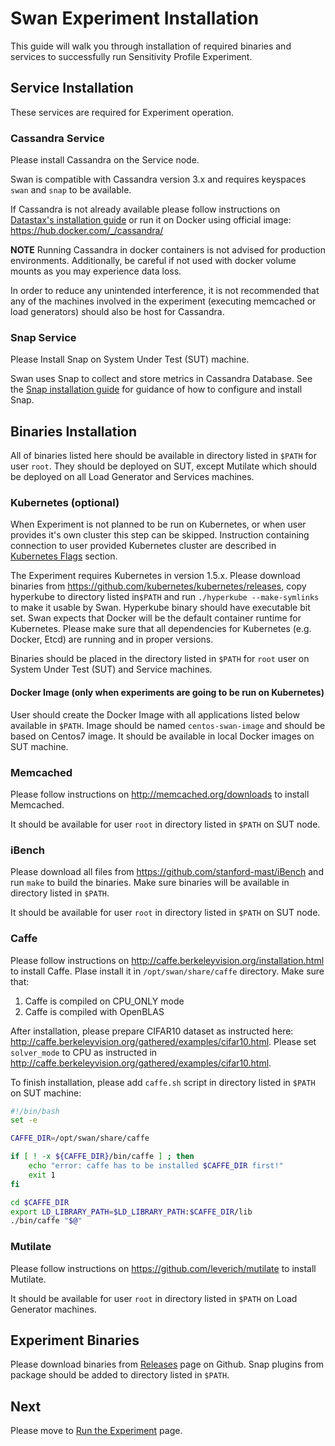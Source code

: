 <!--
 Copyright (c) 2017 Intel Corporation

 Licensed under the Apache License, Version 2.0 (the "License");
 you may not use this file except in compliance with the License.
 You may obtain a copy of the License at

      http://www.apache.org/licenses/LICENSE-2.0

 Unless required by applicable law or agreed to in writing, software
 distributed under the License is distributed on an "AS IS" BASIS,
 WITHOUT WARRANTIES OR CONDITIONS OF ANY KIND, either express or implied.
 See the License for the specific language governing permissions and
 limitations under the License.
-->

# Swan Experiment Installation
This guide will walk you through installation of required binaries and services to successfully run Sensitivity Profile Experiment.

## Service Installation
These services are required for Experiment operation. 

### Cassandra Service
Please install Cassandra on the Service node.

Swan is compatible with Cassandra version 3.x and requires keyspaces `swan` and `snap` to be available.

If Cassandra is not already available please follow instructions on [Datastax's installation guide](http://docs.datastax.com/en/cassandra/3.x/cassandra/cassandraAbout.html) or run it on Docker using official image: https://hub.docker.com/_/cassandra/

**NOTE** Running Cassandra in docker containers is not advised for production environments.
Additionally, be careful if not used with docker volume mounts as you may experience data loss.

In order to reduce any unintended interference, it is not recommended that any of the machines involved in the experiment (executing memcached or load generators) should also be host for Cassandra. 

### Snap Service
Please Install Snap on System Under Test (SUT) machine.

Swan uses Snap to collect and store metrics in Cassandra Database. See the [Snap installation guide](https://github.com/intelsdi-x/snap#installation) for guidance of how to configure and install Snap. 

## Binaries Installation
All of binaries listed here should be available in directory listed in `$PATH` for user `root`. They should be deployed on SUT, except Mutilate which should be deployed on all Load Generator and Services machines.

### Kubernetes (optional)
When Experiment is not planned to be run on Kubernetes, or when user provides it's own cluster this step can be skipped. Instruction containing connection to user provided Kubernetes cluster are described in [Kubernetes Flags](swan_flags.md#Kubernetes-Flags) section.

The Experiment requires Kubernetes in version 1.5.x. 
Please download binaries from https://github.com/kubernetes/kubernetes/releases, copy hyperkube to directory listed in`$PATH` and run `./hyperkube --make-symlinks` to make it usable by Swan. Hyperkube binary should have executable bit set. Swan expects that Docker will be the default container runtime for Kubernetes. Please make sure that all dependencies for Kubernetes (e.g. Docker, Etcd) are running and in proper versions.

Binaries should be placed in the directory listed in `$PATH` for `root` user on System Under Test (SUT) and Service machines.
 
#### Docker Image (only when experiments are going to be run on Kubernetes)
User should create the Docker Image with all applications listed below available in `$PATH`. Image should be named `centos-swan-image` and should be based on Centos7 image. It should be available in local Docker images on SUT machine.

### Memcached
Please follow instructions on http://memcached.org/downloads to install Memcached.

It should be available for user `root` in directory listed in `$PATH` on SUT node. 

### iBench
Please download all files from https://github.com/stanford-mast/iBench and run `make` to build the binaries. Make sure binaries will be available in directory listed in `$PATH`.

It should be available for user `root` in directory listed in `$PATH` on SUT node.

### Caffe
Please follow instructions on http://caffe.berkeleyvision.org/installation.html to install Caffe. Plase install it in `/opt/swan/share/caffe` directory.
Make sure that:
1. Caffe is compiled on CPU_ONLY mode
1. Caffe is compiled with OpenBLAS

After installation, please prepare CIFAR10 dataset as instructed here: http://caffe.berkeleyvision.org/gathered/examples/cifar10.html.
Please set `solver_mode` to CPU as instructed in http://caffe.berkeleyvision.org/gathered/examples/cifar10.html.

To finish installation, please add `caffe.sh` script in directory listed in `$PATH` on SUT machine:

```bash
#!/bin/bash
set -e

CAFFE_DIR=/opt/swan/share/caffe

if [ ! -x ${CAFFE_DIR}/bin/caffe ] ; then
    echo "error: caffe has to be installed $CAFFE_DIR first!"
    exit 1
fi

cd $CAFFE_DIR
export LD_LIBRARY_PATH=$LD_LIBRARY_PATH:$CAFFE_DIR/lib
./bin/caffe "$@"
```

### Mutilate
Please follow instructions on https://github.com/leverich/mutilate to install Mutilate.

It should be available for user `root` in directory listed in `$PATH` on Load Generator machines.

## Experiment Binaries

Please download binaries from [Releases](https://github.com/intelsdi-x/swan/releases) page on Github. Snap plugins from package should be added to directory listed in `$PATH`.

## Next
Please move to [Run the Experiment](run_experiment.md) page.
